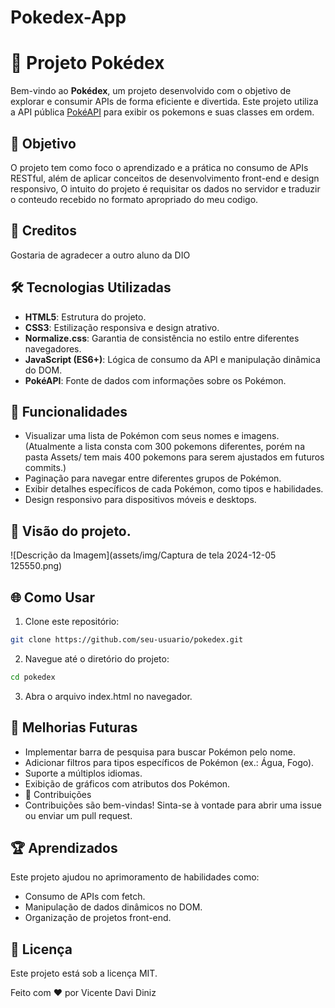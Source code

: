 # Pokedex-App
 
# 📖 Projeto Pokédex  

Bem-vindo ao **Pokédex**, um projeto desenvolvido com o objetivo de explorar e consumir APIs de forma eficiente e divertida. Este projeto utiliza a API pública [PokéAPI](https://pokeapi.co/) para exibir os pokemons e suas classes em ordem.

## 🎯 Objetivo  
O projeto tem como foco o aprendizado e a prática no consumo de APIs RESTful, além de aplicar conceitos de desenvolvimento front-end e design responsivo, O intuito do projeto é requisitar os dados no servidor e traduzir o conteudo recebido no formato apropriado do meu codigo.  

## 👏 Creditos 
Gostaria de agradecer a outro aluno da DIO

## 🛠️ Tecnologias Utilizadas  
- **HTML5**: Estrutura do projeto.  
- **CSS3**: Estilização responsiva e design atrativo.  
- **Normalize.css**: Garantia de consistência no estilo entre diferentes navegadores.  
- **JavaScript (ES6+)**: Lógica de consumo da API e manipulação dinâmica do DOM.  
- **PokéAPI**: Fonte de dados com informações sobre os Pokémon.  

## 🚀 Funcionalidades  
- Visualizar uma lista de Pokémon com seus nomes e imagens.  (Atualmente a lista consta com 300 pokemons diferentes, porém na pasta Assets/ tem mais 400 pokemons para serem ajustados em futuros commits.)
- Paginação para navegar entre diferentes grupos de Pokémon.  
- Exibir detalhes específicos de cada Pokémon, como tipos e habilidades.  
- Design responsivo para dispositivos móveis e desktops.

##  👀 Visão do projeto.
![Descrição da Imagem](assets/img/Captura de tela 2024-12-05 125550.png)


## 🌐 Como Usar  
1. Clone este repositório:  
```bash  
git clone https://github.com/seu-usuario/pokedex.git
```  
2. Navegue até o diretório do projeto:

```bash
cd pokedex
```
3. Abra o arquivo index.html no navegador.

## 🔧 Melhorias Futuras
- Implementar barra de pesquisa para buscar Pokémon pelo nome.
- Adicionar filtros para tipos específicos de Pokémon (ex.: Água, Fogo).
- Suporte a múltiplos idiomas.
- Exibição de gráficos com atributos dos Pokémon.
- 🎉 Contribuições
- Contribuições são bem-vindas! Sinta-se à vontade para abrir uma issue ou enviar um pull request.

## 🏆 Aprendizados
Este projeto ajudou no aprimoramento de habilidades como:

- Consumo de APIs com fetch.
- Manipulação de dados dinâmicos no DOM.
- Organização de projetos front-end.

## 📜 Licença
Este projeto está sob a licença MIT.

Feito com ❤️ por Vicente Davi Diniz
   

